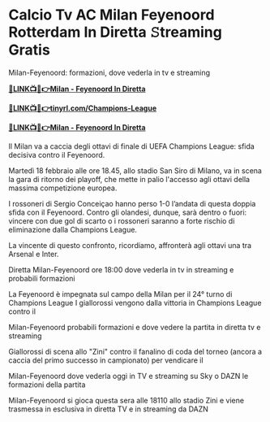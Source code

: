 # Calcio Tv AC Milan Feyenoord Rotterdam In Diretta 𝚂treaming Gratis

Milan-Feyenoord: formazioni, dove vederla in tv e streaming

**[🔴LINK📺📱👉Milan - Feyenoord In Diretta](https://tinyurl.com/soctreamn)**

**[🔴LINK📺📱👉tinyrl.com/Champions-League](https://tinyurl.com/soctreamn)**

**[🔴LINK📺📱👉Milan - Feyenoord In Diretta](https://tinyurl.com/soctreamn)**

Il Milan va a caccia degli ottavi di finale di UEFA Champions League: sfida decisiva contro il Feyenoord.

Martedì 18 febbraio alle ore 18.45, allo stadio San Siro di Milano, va in scena la gara di ritorno dei playoff, che mette in palio l'accesso agli ottavi della massima competizione europea.

I rossoneri di Sergio Conceiçao hanno perso 1-0 l’andata di questa doppia sfida con il Feyenoord. Contro gli olandesi, dunque, sarà dentro o fuori: vincere con due gol di scarto o i rossoneri saranno a forte rischio di eliminazione dalla Champions League.

La vincente di questo confronto, ricordiamo, affronterà agli ottavi una tra Arsenal e Inter.

Diretta Milan-Feyenoord ore 18:00 dove vederla in tv in streaming e probabili formazioni

La Feyenoord è impegnata sul campo della Milan per il 24° turno di Champions League I giallorossi vengono dalla vittoria in Champions League contro il

Milan-Feyenoord probabili formazioni e dove vedere la partita in diretta tv e streaming

Giallorossi di scena allo "Zini" contro il fanalino di coda del torneo (ancora a caccia del primo successo in campionato) per vendicare il

Milan-Feyenoord dove vederla oggi in TV e streaming su Sky o DAZN le formazioni della partita

Milan-Feyenoord si gioca questa sera alle 18110 allo stadio Zini e viene trasmessa in esclusiva in diretta TV e in streaming da DAZN
